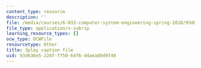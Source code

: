 ```yaml
---
content_type: resource
description: ''
file: /media/courses/6-033-computer-system-engineering-spring-2018/93d636e5224fff5064f6d4aea89d9f49_r2_-2KW76ec.srt
file_type: application/x-subrip
learning_resource_types: []
ocw_type: OCWFile
resourcetype: Other
title: 3play caption file
uid: 93d636e5-224f-ff50-64f6-d4aea89d9f49
---
```

